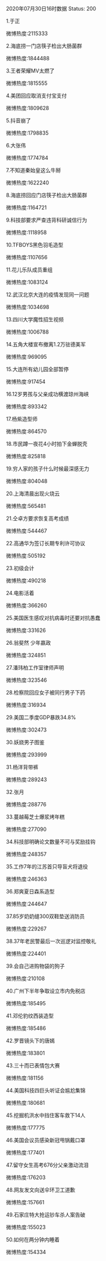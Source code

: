 2020年07月30日16时数据
Status: 200

1.于正

微博热度:2115333

2.海底捞一门店筷子检出大肠菌群

微博热度:1844488

3.王者荣耀MV太燃了

微博热度:1815555

4.美团回应取消支付宝支付

微博热度:1809628

5.抖音崩了

微博热度:1798835

6.大张伟

微博热度:1774784

7.不知道秦始皇这么牛掰

微博热度:1622240

8.海底捞回应门店筷子检出大肠菌群

微博热度:1164721

9.科技部要求严查违背科研诚信行为

微博热度:1118958

10.TFBOYS黑色羽毛造型

微博热度:1107656

11.花儿乐队成员重组

微博热度:1083124

12.武汉北京大连的疫情发现同一问题

微博热度:1034698

13.四川大学魔性招生视频

微博热度:1006788

14.五角大楼宣布撤离1.2万驻德美军

微博热度:969095

15.大连所有幼儿园全部暂停

微博热度:917454

16.12岁男孩与父亲成功横渡琼州海峡

微博热度:893342

17.杨紫造型师

微博热度:864570

18.市民蹲一夜花4小时拍下金蝉脱壳

微博热度:825818

19.穷人家的孩子什么时候最深感无力

微博热度:804048

20.上海清晨出现火烧云

微博热度:565481

21.仝卓方要求恢复高考成绩

微博热度:544467

22.高通华为签订长期专利许可协议

微博热度:505192

23.初级会计

微博热度:490218

24.电影活着

微博热度:366260

25.美国医生感叹对抗病毒时还要对抗愚蠢

微博热度:331626

26.翁斐然 少年嬴政

微博热度:324851

27.潘玮柏工作室律师声明

微博热度:323546

28.检察院回应女子被同行男子下药

微博热度:316934

29.美国二季度GDP暴跌34.8%

微博热度:302473

30.妖娆男子图鉴

微博热度:293999

31.杨洋背带裤

微博热度:289243

32.张月

微博热度:288776

33.蔓越莓芝士爆浆烤年糕

微博热度:277090

34.科技部明确论文数量不可与奖励挂钩

微博热度:248357

35.工作7年的江苏首只导盲犬将退役

微博热度:246363

36.郑爽夏日森系造型

微博热度:244647

37.85岁奶奶缝300双鞋垫送消防员

微博热度:229267

38.37年老民警最后一次巡逻对监控敬礼

微博热度:224401

39.会自己进购物袋的狗子

微博热度:210108

40.广州下半年争取设立市内免税店

微博热度:185495

41.邓伦豹纹西装造型

微博热度:185486

42.罗晋镜头下的唐嫣

微博热度:183801

43.三十而已表情包大赛

微博热度:181156

44.美国科技四巨头听证会尴尬集锦

微博热度:180681

45.挖掘机洪水中挡住客车救下14人

微博热度:177775

46.美国会议员感染新冠甩锅戴口罩

微博热度:177401

47.留守女生高考676分父亲激动流泪

微博热度:176203

48.网友发文向送伞环卫工道歉

微博热度:157661

49.石家庄特大抢运钞车杀人案告破

微博热度:155023

50.如何在两分钟内睡着

微博热度:154334

